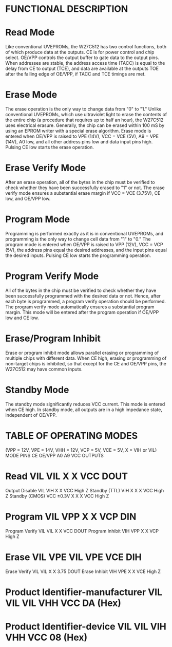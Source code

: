 # FUNCTIONAL DESCRIPTION
# Read Mode
Like conventional UVEPROMs, the W27C512 has two control functions, both of which produce data
at the outputs. CE is for power control and chip select. OE/VPP controls the output buffer to gate data
to the output pins. When addresses are stable, the address access time (TACC) is equal to the delay
from CE to output (TCE), and data are available at the outputs TOE after the falling edge of OE/VPP,
if TACC and TCE timings are met.

# Erase Mode
The erase operation is the only way to change data from "0" to "1." Unlike conventional UVEPROMs,
which use ultraviolet light to erase the contents of the entire chip (a procedure that requires up to half
an hour), the W27C512 uses electrical erasure. Generally, the chip can be erased within 100 mS by
using an EPROM writer with a special erase algorithm.
Erase mode is entered when OE/VPP is raised to VPE (14V), VCC = VCE (5V), A9 = VPE (14V), A0
low, and all other address pins low and data input pins high. Pulsing CE low starts the erase
operation.

# Erase Verify Mode
After an erase operation, all of the bytes in the chip must be verified to check whether they have been
successfully erased to "1" or not. The erase verify mode ensures a substantial erase margin if VCC =
VCE (3.75V), CE low, and OE/VPP low.

# Program Mode
Programming is performed exactly as it is in conventional UVEPROMs, and programming is the only
way to change cell data from "1" to "0." The program mode is entered when OE/VPP is raised to VPP
(12V), VCC = VCP (5V), the address pins equal the desired addresses, and the input pins equal the
desired inputs. Pulsing CE low starts the programming operation.

# Program Verify Mode
All of the bytes in the chip must be verified to check whether they have been successfully
programmed with the desired data or not. Hence, after each byte is programmed, a program verify
operation should be performed. The program verify mode automatically ensures a substantial
program margin. This mode will be entered after the program operation if OE/VPP low and CE low.

# Erase/Program Inhibit
Erase or program inhibit mode allows parallel erasing or programming of multiple chips with different
data. When CE high, erasing or programming of non-target chips is inhibited, so that except for the
CE and OE/VPP pins, the W27C512 may have common inputs.


# Standby Mode
The standby mode significantly reduces VCC current. This mode is entered when CE high. In standby
mode, all outputs are in a high impedance state, independent of OE/VPP.


# TABLE OF OPERATING MODES
(VPP = 12V, VPE = 14V, VHH = 12V, VCP = 5V, VCE = 5V, X = VIH or VIL)
MODE                                PINS
                                    CE          OE/VPP      A0          A9          VCC         OUTPUTS
# Read                              VIL         VIL         X           X           VCC         DOUT
Output Disable                      VIL         VIH         X           X           VCC         High Z
Standby (TTL)                       VIH         X           X           X           VCC         High Z
Standby (CMOS)                      VCC ±0.3V   X           X           X           VCC         High Z
# Program                           VIL         VPP         X           X           VCP         DIN
Program Verify                      VIL         VIL         X           X           VCC         DOUT
Program Inhibit                     VIH         VPP         X           X           VCP         High Z
# Erase                             VIL         VPE         VIL         VPE         VCE         DIH
Erase Verify                        VIL         VIL         X           X           3.75        DOUT
Erase Inhibit                       VIH         VPE         X           X           VCE         High Z
# Product Identifier-manufacturer   VIL         VIL         VIL         VHH         VCC         DA (Hex)
# Product Identifier-device         VIL         VIL         VIH         VHH         VCC         08 (Hex)